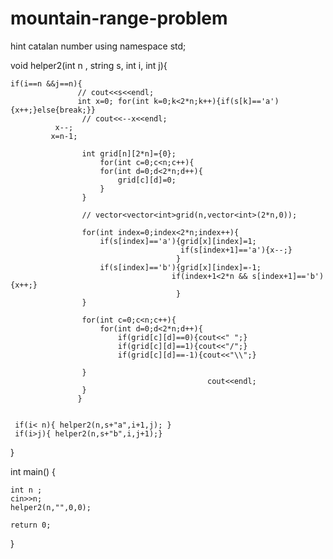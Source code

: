 # mountain-range-problem
hint catalan number
using namespace std;

void helper2(int n , string s, int i, int j){
    
    if(i==n &&j==n){  
                   // cout<<s<<endl;
                   int x=0; for(int k=0;k<2*n;k++){if(s[k]=='a'){x++;}else{break;}}
                    // cout<<--x<<endl;
              x--;
             x=n-1;
                    
                    int grid[n][2*n]={0};
                        for(int c=0;c<n;c++){
                        for(int d=0;d<2*n;d++){
                            grid[c][d]=0;
                        }
                    }
        
                    // vector<vector<int>grid(n,vector<int>(2*n,0));
                    
                    for(int index=0;index<2*n;index++){
                        if(s[index]=='a'){grid[x][index]=1;
                                          if(s[index+1]=='a'){x--;}
                                         }
                        if(s[index]=='b'){grid[x][index]=-1; 
                                        if(index+1<2*n && s[index+1]=='b'){x++;}
                                         }
                    }
                    
                    for(int c=0;c<n;c++){
                        for(int d=0;d<2*n;d++){
                            if(grid[c][d]==0){cout<<" ";}
                            if(grid[c][d]==1){cout<<"/";}
                            if(grid[c][d]==-1){cout<<"\\";}

                    }
                                                cout<<endl;
                    }
                   }
        
    
     if(i< n){ helper2(n,s+"a",i+1,j); }
     if(i>j){ helper2(n,s+"b",i,j+1);}
    
}


int main() {

    int n ;
    cin>>n;  
    helper2(n,"",0,0);

    return 0;
}
